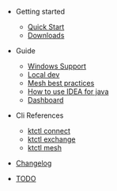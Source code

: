 - Getting started
  - [Quick Start](en-us/quickstart.md)
  - [Downloads](en-us/downloads.md)

- Guide
  - [Windows Support](en-us/guide/windows-support.md)
  - [Local dev](en-us/guide/localdev.md)
  - [Mesh best practices](en-us/guide/mesh.md)
  - [How to use IDEA for java](en-us/guide/how-to-use-in-idea.md)
  - [Dashboard](en-us/guide/dashboard.md)

- Cli References
  - [ktctl connect](en-us/cli/connect.md)
  - [ktctl exchange](en-us/cli/exchange.md)
  - [ktctl mesh](en-us/cli/mesh.md)

- [Changelog](en-us/changelog.md)
- [TODO](en-us/todo.md)